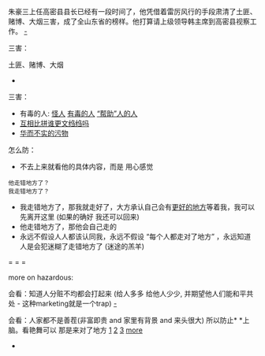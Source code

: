 
朱豪三上任高密县县长已经有一段时间了，他凭借着雷厉风行的手段肃清了土匪、赌博、大烟三害，成了全山东省的榜样。他打算请上级领导韩主席到高密县视察工作。
[-](http://www.kuyv.cn/news/1759_13.html)

三害：

土匪、赌博、大烟

-


三害：
- 有毒的人: [怪人](https://github.com/7900ms/000nottheater_deserted_systemlibrary/blob/master/supplementary/chain-对文诌诌的词.md#为什么人家要用一个文绉绉的词) [有毒的人](https://github.com/7900ms/000nottheater_deserted_systemlibrary/blob/master/supplementary/slang-FUD.md#这个人有毒!) [“帮助”人的人](https://github.com/7900ms/000nottheater_deserted_systemlibrary/blob/master/supplementary/chain-call.md)
- [互相比拼谁更文绉绉吗](https://github.com/7900ms/000nottheater_deserted_systemlibrary/blob/master/small/正当防卫.md#文字是无力的。文绉绉是华而不实的污物是三害之一，我也不学它。别人看的东西,我不需要看,我只看侦探游记)
- [华而不实的污物](https://github.com/7900ms/000nottheater_deserted_systemlibrary/blob/master/supplementary/term-躲避后-侦探游记.md#华而不实的污物)

怎么防：
- 不去上来就看他的具体内容，而是 用心感觉
```
他走错地方了？
我走错地方了？
```
- 我走错地方了，那我就走好了，大方承认自己会有[更好的地方](https://github.com/7900ms/000nottheater_deserted_systemlibrary/blob/master/supplementary/term-Finder-你可能来错地方了.md)等着我，我可以先离开这里 (如果的确好 我还可以回来)
- 他走错地方了，那他会自己走的
- 永远不假设人人都该认同我，永远不假设 “每个人都走对了地方” ，永远知道人是会犯迷糊了走错地方了 (迷途的羔羊)

= = =

more on hazardous:

会看：知道人分赃不均都会打起来 (给人多多 给他人少少, 并期望他人们能和平共处 - 这种marketing就是一个trap) [-](https://twitter.com/anthonyVslater/status/870496531467522049)

会看：人家都不是善茬(非富即贵 and 家里有背景 and 来头很大) 所以防止* *上脑。看艳舞可以 那是来对了地方 [1](https://github.com/7900ms/github_channels/blob/master/seen.txt) [2](https://twitter.com/renfanzi/status/869393190066847745) [3](https://www.v2ex.com/notes/28476) [more](https://github.com/7900ms/000nottheater_deserted_systemlibrary/blob/master/supplementary/term-工作-职业评估.md#警惕大家都非富即贵，人精中的人精)



-
